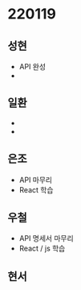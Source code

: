 # 220119

## 성현

- API 완성
-

## 일환

-
-

## 은조

- API 마무리
- React 학습

## 우철

- API 명세서 마무리
- React / js 학습

## 현서
